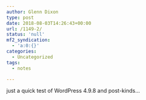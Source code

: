 ```yaml
---
author: Glenn Dixon
type: post
date: 2018-08-03T14:26:43+00:00
url: /1149-2/
status: 'null'
mf2_syndication:
  - 'a:0:{}'
categories:
  - Uncategorized
tags:
  - notes

---
```

just a quick test of WordPress 4.9.8 and post-kinds&#8230;